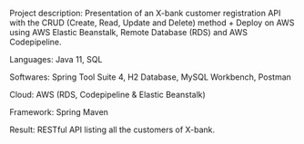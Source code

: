 Project description: Presentation of an X-bank customer registration API with the CRUD (Create, Read, Update and Delete) method + Deploy on AWS using AWS Elastic Beanstalk, Remote Database (RDS) and AWS Codepipeline.

Languages: Java 11, SQL

Softwares: Spring Tool Suite 4, H2 Database, MySQL Workbench, Postman

Cloud: AWS (RDS, Codepipeline & Elastic Beanstalk)

Framework: Spring Maven

Result: RESTful API listing all the customers of X-bank.
